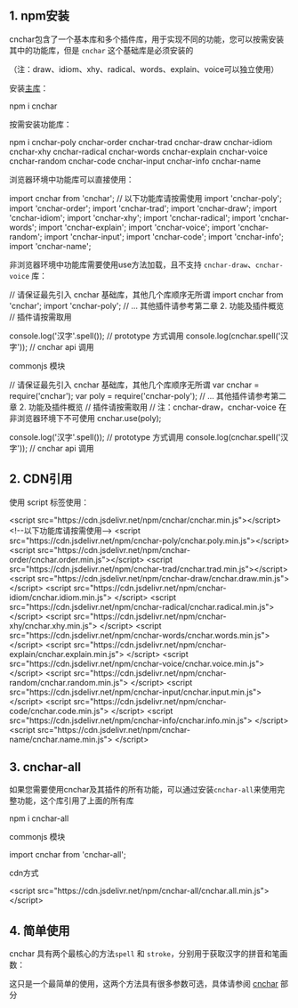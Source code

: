 
## 1. npm安装

cnchar包含了一个基本库和多个插件库，用于实现不同的功能，您可以按需安装其中的功能库，但是 `cnchar` 这个基础库是必须安装的

（注：draw、idiom、xhy、radical、words、explain、voice可以独立使用）

安装[主库](https://npmjs.com/package/cnchar)：

<div>
  <highlight-code>
npm i cnchar
  </highlight-code>
</div>

按需安装功能库：

<div>
  <highlight-code>
npm i cnchar-poly cnchar-order cnchar-trad cnchar-draw cnchar-idiom cnchar-xhy cnchar-radical cnchar-words cnchar-explain cnchar-voice cnchar-random cnchar-code cnchar-input cnchar-info cnchar-name
  </highlight-code>
</div>

浏览器环境中功能库可以直接使用：

<div>
  <highlight-code lang='javascript'>
    import cnchar from 'cnchar';
    // 以下功能库请按需使用
    import 'cnchar-poly';
    import 'cnchar-order';
    import 'cnchar-trad';
    import 'cnchar-draw';
    import 'cnchar-idiom';
    import 'cnchar-xhy';
    import 'cnchar-radical';
    import 'cnchar-words';
    import 'cnchar-explain';
    import 'cnchar-voice';
    import 'cnchar-random';
    import 'cnchar-input';
    import 'cnchar-code';
    import 'cnchar-info';
    import 'cnchar-name';
  </highlight-code>
</div>

非浏览器环境中功能库需要使用use方法加载，且不支持 `cnchar-draw`、`cnchar-voice` 库：

<div>
  <highlight-code lang='javascript'>

// 请保证最先引入 cnchar 基础库，其他几个库顺序无所谓
import cnchar from 'cnchar';
import 'cnchar-poly';
// ... 其他插件请参考第二章 2. 功能及插件概览
// 插件请按需取用

console.log('汉字'.spell()); // prototype 方式调用
console.log(cnchar.spell('汉字')); // cnchar api 调用

  </highlight-code>
</div>

commonjs 模块

<div>
  <highlight-code lang='javascript'>

// 请保证最先引入 cnchar 基础库，其他几个库顺序无所谓
var cnchar = require('cnchar');
var poly = require('cnchar-poly');
// ... 其他插件请参考第二章 2. 功能及插件概览
// 插件请按需取用
// 注：cnchar-draw，cnchar-voice 在非浏览器环境下不可使用
cnchar.use(poly);

console.log('汉字'.spell()); // prototype 方式调用
console.log(cnchar.spell('汉字')); // cnchar api 调用

  </highlight-code>
</div>

## 2. CDN引用

使用 script 标签使用：

<div>
  <highlight-code lang='html'>
      &lt;script src="https://cdn.jsdelivr.net/npm/cnchar/cnchar.min.js">&lt;/script>
      &lt;!--以下功能库请按需使用-->
      &lt;script src="https://cdn.jsdelivr.net/npm/cnchar-poly/cnchar.poly.min.js">&lt;/script>
      &lt;script src="https://cdn.jsdelivr.net/npm/cnchar-order/cnchar.order.min.js">&lt;/script>
      &lt;script src="https://cdn.jsdelivr.net/npm/cnchar-trad/cnchar.trad.min.js">&lt;/script>
      &lt;script src="https://cdn.jsdelivr.net/npm/cnchar-draw/cnchar.draw.min.js">&lt;/script>
      &lt;script src="https://cdn.jsdelivr.net/npm/cnchar-idiom/cnchar.idiom.min.js"> &lt;/script>
      &lt;script src="https://cdn.jsdelivr.net/npm/cnchar-radical/cnchar.radical.min.js"> &lt;/script>
      &lt;script src="https://cdn.jsdelivr.net/npm/cnchar-xhy/cnchar.xhy.min.js"> &lt;/script>
      &lt;script src="https://cdn.jsdelivr.net/npm/cnchar-words/cnchar.words.min.js"> &lt;/script>
      &lt;script src="https://cdn.jsdelivr.net/npm/cnchar-explain/cnchar.explain.min.js"> &lt;/script>
      &lt;script src="https://cdn.jsdelivr.net/npm/cnchar-voice/cnchar.voice.min.js"> &lt;/script>
      &lt;script src="https://cdn.jsdelivr.net/npm/cnchar-random/cnchar.random.min.js"> &lt;/script>
      &lt;script src="https://cdn.jsdelivr.net/npm/cnchar-input/cnchar.input.min.js"> &lt;/script>
      &lt;script src="https://cdn.jsdelivr.net/npm/cnchar-code/cnchar.code.min.js"> &lt;/script>
      &lt;script src="https://cdn.jsdelivr.net/npm/cnchar-info/cnchar.info.min.js"> &lt;/script>
      &lt;script src="https://cdn.jsdelivr.net/npm/cnchar-name/cnchar.name.min.js"> &lt;/script>
  </highlight-code>
</div>

## 3. cnchar-all

如果您需要使用cnchar及其插件的所有功能，可以通过安装`cnchar-all`来使用完整功能，这个库引用了上面的所有库

<div>
  <highlight-code>
npm i cnchar-all
  </highlight-code>
</div>

commonjs 模块

<div>
  <highlight-code lang='javascript'>
    import cnchar from 'cnchar-all';
  </highlight-code>
</div>

cdn方式

<div>
  <highlight-code lang='html'>
    &lt;script src="https://cdn.jsdelivr.net/npm/cnchar-all/cnchar.all.min.js">&lt;/script>
  </highlight-code>
</div>

## 4. 简单使用

cnchar 具有两个最核心的方法`spell` 和 `stroke`，分别用于获取汉字的拼音和笔画数：

<div>
  <codebox id='easy-use' title='spell/stroke'></codebox>
</div>

这只是一个最简单的使用，这两个方法具有很多参数可选，具体请参阅 [cnchar](/cnchar/doc/cnchar) 部分

<!-- <codebox title='spell' id='spell' desc='拼写测试测试2'></codebox> -->

<!-- <baseComponent-star></baseComponent-star> -->

